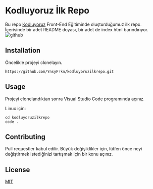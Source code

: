 # **Kodluyoruz İlk Repo**

Bu repo [Kodluyoruz](https://kodluyoruz.org/) Front-End Eğitiminde oluşturduğumuz ilk repo. İçerisinde bir adet README doyası, bir adet de index.html barındırıyor.
![github](https://github.com/YnsyFrkn/kodluyoruzilkrepo/assets/122090059/9034d4fd-2404-4784-a48f-c33131aeb006)

## **Installation**

Öncelikle projeyi clonelayın.

```git clone
https://github.com/YnsyFrkn/kodluyoruzilkrepo.git
```

## **Usage**

Projeyi clonelandıktan sonra Visual Studio Code programında açınız.

Linux için:

```Linux
cd kodluyoruzilkrepo
code .
```

## **Contributing**

Pull requestler kabul edilir. Büyük değişiklikler için, lütfen önce neyi değiştirmek istediğinizi tartışmak için bir konu açınız.

## **License**

[MIT](https://choosealicense.com/licenses/mit/)





